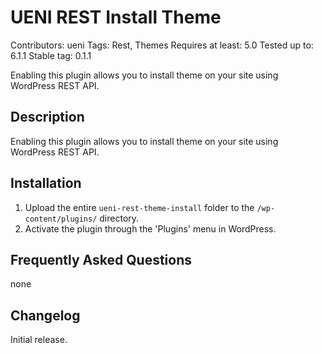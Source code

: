 # UENI REST Install Theme
Contributors: ueni
Tags: Rest, Themes
Requires at least: 5.0
Tested up to: 6.1.1
Stable tag: 0.1.1

Enabling this plugin allows you to install theme on your site using WordPress REST API.

## Description

Enabling this plugin allows you to install theme on your site using WordPress REST API.


## Installation

1. Upload the entire `ueni-rest-theme-install` folder to the `/wp-content/plugins/` directory.
2. Activate the plugin through the 'Plugins' menu in WordPress.

## Frequently Asked Questions

none

## Changelog


Initial release.

